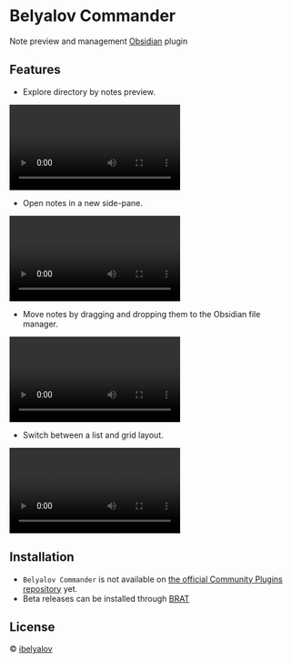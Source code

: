 # Belyalov Commander

Note preview and management [Obsidian](https://obsidian.md/) plugin

## Features

- Explore directory by notes preview.

![](docs/open_view.mkv)

- Open notes in a new side-pane.

![](docs/open_file.mkv)

- Move notes by dragging and dropping them to the Obsidian file manager.

![](docs/drag-n-drop.mkv)


- Switch between a list and grid layout.

![](docs/grid_layout.mkv)


## Installation

- `Belyalov Commander` is not available on [the official Community Plugins repository](https://obsidian.md/plugins) yet.
- Beta releases can be installed through [BRAT](https://github.com/TfTHacker/obsidian42-brat)

## License

 © [ibelyalov](https://github.com/theotheo/)

